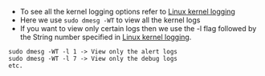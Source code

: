 
- To see all the kernel logging options refer to [Linux kernel logging](https://www.kernel.org/doc/html/next/core-api/printk-basics.html) 
- Here we use `sudo dmesg -WT` to view all the kernel logs
- If you want to view only certain logs then we use the -l flag followed by the String number specified in [Linux kernel logging](https://www.kernel.org/doc/html/next/core-api/printk-basics.html). 
```
sudo dmesg -WT -l 1 -> View only the alert logs
sudo dmesg -WT -l 7 -> View only the debug logs
etc.
```